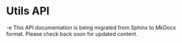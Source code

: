 # Utils API
-e 
This API documentation is being migrated from Sphinx to MkDocs format.
Please check back soon for updated content.
